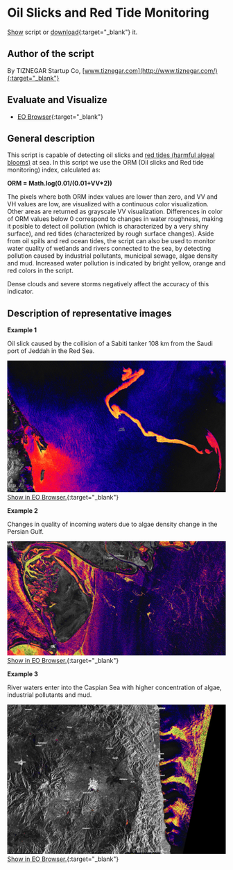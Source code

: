 # Oil Slicks and Red Tide Monitoring

<a href="#" id='togglescript'>Show</a> script or [download](script.js){:target="_blank"} it.
<div id='script_view' style="display:none">
{% highlight javascript %}
      {% include_relative script.js %}
{% endhighlight %}
</div>

## Author of the script
By TIZNEGAR Startup Co, 
[www.tiznegar.com](http://www.tiznegar.com/){:target="_blank"}

## Evaluate and Visualize

- [EO Browser](https://sentinelshare.page.link/5vH6){:target="_blank"}

## General description
This script is capable of detecting oil slicks and [red tides (harmful algeal blooms)](https://oceanservice.noaa.gov/facts/redtide.html) at sea. In this script we use the ORM (Oil slicks and Red tide monitoring) index, calculated as: 

**ORM = Math.log(0.01/(0.01+VV*2))**

The pixels where both ORM index values are lower than zero, and VV and VH values are low, are visualized with a continuous color visualization. Other areas are returned as grayscale VV visualization. 
Differences in color of ORM values below 0 correspond to changes in water roughness, making it posible to detect oil pollution (which is characterized by a very shiny surface), and red tides (characterized by rough surface changes). Aside from oil spills and red ocean tides, the script can also be used to monitor water quality of wetlands and rivers connected to the sea, by detecting pollution caused by industrial pollutants, municipal sewage, algae density and mud. Increased water pollution is indicated by bright yellow, orange and red colors in the script. 

Dense clouds and severe storms negatively affect the accuracy of this indicator.

## Description of representative images

**Example 1**

Oil slick caused by the collision of a Sabiti tanker 108 km from the Saudi port of Jeddah in the Red Sea. 

![A1](fig/fig1.jpg)
[Show in EO Browser.](https://sentinelshare.page.link/5vH6){:target="_blank"}

**Example 2**

Changes in quality of incoming waters due to algae density change in the Persian Gulf. 

![A2](fig/fig2.jpg)
[Show in EO Browser.](https://sentinelshare.page.link/d2c1){:target="_blank"}

**Example 3**

River waters enter into the Caspian Sea with higher concentration of algae, industrial pollutants and mud. 

![A3](fig/fig3.jpg)
[Show in EO Browser.](https://sentinelshare.page.link/vpVp){:target="_blank"}


